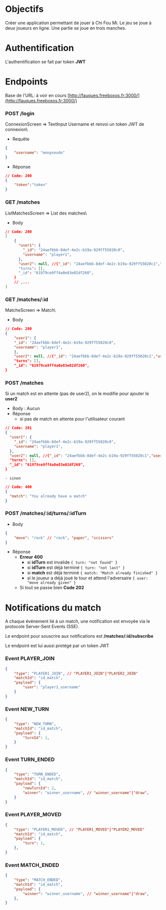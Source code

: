 # Objectifs

Créer une application permettant de jouer à Chi Fou Mi.
Le jeu se joue à deux joueurs en ligne.
Une partie se joue en trois manches.

# Authentification

L'authentification se fait par token **JWT**

# Endpoints

Base de l'URL: à voir en cours  [http://fauques.freeboxos.fr:3000/](http://fauques.freeboxos.fr:3000/)

### POST /login
ConnexionScreen => TextInput Username et renvoi un token JWT de connexion\
- Requête
```json
{
    "username": "monpseudo"
}
```
- Réponse
```json
// Code: 200
{
    "token":"token"
}
```

### GET /matches
ListMatchesScreen => List des matches\

- Body
```json
// Code: 200
[
    {
      "user1": {
        "_id": "24aefbbb-8def-4e2c-b19a-929ff55020c0",
        "username": "player1",
      },
      "user2": null, //{"_id": "24aefbbb-8def-4e2c-b19a-929ff55020c1","username":   "player2"}
      "turns": [],
      "_id": "61979ce9ff4a0e83e02df260",
    }
    // ,...
]
```

### GET /matches/:id
MatcheScreen => Match\
- Body
```json
// Code: 200
{
    "user1": {
    "_id": "24aefbbb-8def-4e2c-b19a-929ff55020c0",
    "username": "player1",
    },
    "user2": null, //{"_id": "24aefbbb-8def-4e2c-b19a-929ff55020c1","username":   "player2"}
    "turns": [],
    "_id": "61979ce9ff4a0e83e02df260",
}
```

### POST /matches
Si un match est en attente (pas de user2), on le modifie pour ajouter le **user2**
- Body : Aucun
- Réponse
  - si pas de match en attente pour l'utilisateur courant 
```json
// Code: 201
{
  "user1": {
    "_id": "24aefbbb-8def-4e2c-b19a-929ff55020c0",
    "username": "player1",
  },
  "user2": null, //{"_id": "24aefbbb-8def-4e2c-b19a-929ff55020c1","username": "player2"}
  "turns": [],
  "_id": "61979ce9ff4a0e83e02df260",
}
```
    - sinon
```json
// Code: 400
{
  "match": "You already have a match"
}
```



### POST /matches/:id/turns/:idTurn
- Body
```json
{
    "move": "rock" // "rock", "paper", "scissors"
}
```
- Réponse
  - **Erreur 400**
    - si **idTurn** est invalide `{ turn: "not found" }`
    - si **idTurn** est déjà terminé `{ turn: "not last" }`
    - si **match** est déjà terminé `{ match: "Match already finished" }`
    - si le joueur a déjà joué le tour et attend l'adversaire `{ user: "move already given" }`
  - Si tout se passe bien **Code 202**


# Notifications du match

A chaque événement lié à un match, une notification est envoyée via le protocole Server-Sent Events (SSE).

Le endpoint pour souscrire aux notifications est **/matches/:id/subscribe**

Le endpoint est lui aussi protégé par un token JWT

### Event PLAYER_JOIN
```json
{
    "type": "PLAYER1_JOIN", // "PLAYER1_JOIN"|"PLAYER2_JOIN"
    "matchId": "id_match",
    "payload": {
        "user": "player1_username"
    }
}
```

### Event NEW_TURN
```json
{
    "type": "NEW_TURN",
    "matchId": "id_match",
    "payload": {
        "turnId": 1,
    }
}
```

### Event TURN_ENDED
```json
{
    "type": "TURN_ENDED",
    "matchId": "id_match",
    "payload": {
        "newTurnId": 2,
        "winner": "winner_username", // "winner_username"|"draw",
    }
}
```

### Event PLAYER_MOVED
```json
{
    "type": "PLAYER1_MOVED", // "PLAYER1_MOVED"|"PLAYER2_MOVED"
    "matchId": "id_match",
    "payload": {
        "turn": 1,
    },
}
```

### Event MATCH_ENDED
```json
{
    "type": "MATCH_ENDED",
    "matchId": "id_match",
    "payload": {
        "winner": "winner_username", // "winner_username"|"draw",
    },
}
```

